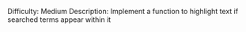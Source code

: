 Difficulty: Medium
Description: Implement a function to highlight text if searched terms appear within it
